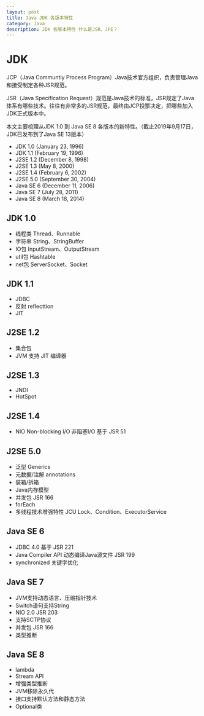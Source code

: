 ```yaml
---
layout: post
title: Java JDK 各版本特性
category: Java
description: JDK 各版本特性 什么是JSR、JPE？
---
```


# JDK

JCP（Java Communtiy Process Program）Java技术官方组织，负责管理Java和接受制定各种JSR规范。

JSR（Java Specification Request）规范是Java技术的标准，JSR规定了Java体系有哪些技术。往往有非常多的JSR规范，最终由JCP投票决定，把哪些加入JDK正式版本中。

本文主要梳理从JDK 1.0 到 Java SE 8 各版本的新特性。（截止2019年9月17日，JDK已发布到了Java SE 13版本）

- JDK 1.0 (January 23, 1996)
- JDK 1.1 (February 19, 1996)
- J2SE 1.2 (December 8, 1998)
- J2SE 1.3 (May 8, 2000)
- J2SE 1.4 (February 6, 2002)
- J2SE 5.0 (September 30, 2004)
- Java SE 6 (December 11, 2006)
- Java SE 7 (July 28, 2011)
- Java SE 8 (March 18, 2014)

## JDK 1.0

- 线程类 Thread、Runnable
- 字符串 String、StringBuffer
- IO包 InputStream、OutputStream
- util包 Hashtable
- net包 ServerSocket、Socket

## JDK 1.1

- JDBC
- 反射 reflecttion
- JIT

## J2SE 1.2

- 集合包 
- JVM 支持 JIT 编译器

## J2SE 1.3

- JNDI
- HotSpot

## J2SE 1.4

- NIO Non-blocking I/O 非阻塞I/O 基于 JSR 51

## J2SE 5.0

- 泛型 Generics
- 元数据/注解 annotations
- 装箱/拆箱
- Java内存模型
- 并发包 JSR 166
- forEach
- 多线程技术增强特性 JCU Lock、Condition、ExecutorService

## Java SE 6

- JDBC 4.0 基于 JSR 221 
- Java Compiler API 动态编译Java源文件 JSR 199
- synchronized 关键字优化

## Java SE 7

- JVM支持动态语言、压缩指针技术
- Switch语句支持String
- NIO 2.0 JSR 203
- 支持SCTP协议
- 并发包  JSR 166
- 类型推断

## Java SE 8

- lambda
- Stream API
- 增强类型推断
- JVM移除永久代
- 接口支持默认方法和静态方法
- Optional类